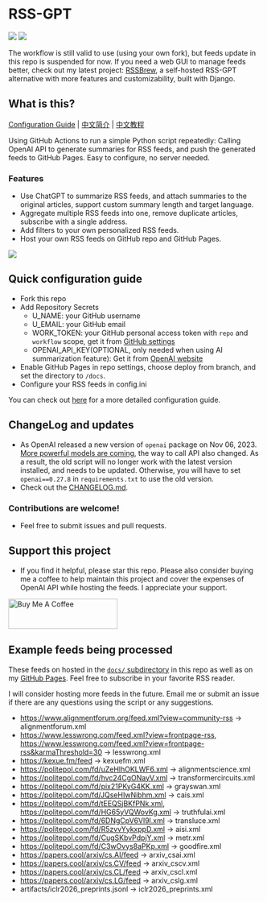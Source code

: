 # RSS-GPT

[![](https://img.shields.io/github/last-commit/yinan-c/RSS-GPT/main?label=feeds%20refreshed)](https://yinan-c.github.io/RSS-GPT/)
[![](https://img.shields.io/github/license/yinan-c/RSS-GPT)](https://github.com/yinan-c/RSS-GPT/blob/master/LICENSE)

The workflow is still valid to use (using your own fork), but feeds update in this repo is suspended for now.
If you need a web GUI to manage feeds better, check out my latest project: [RSSBrew](https://github.com/yinan-c/RSSBrew), a self-hosted RSS-GPT alternative with more features and customizability, built with Django.

## What is this?

[Configuration Guide](https://yinan-c.github.io/rss-gpt-manual-en.html) | [中文简介](README-zh.md) | [中文教程](https://yinan-c.github.io/rss-gpt-manual-zh.html)

Using GitHub Actions to run a simple Python script repeatedly: Calling OpenAI API to generate summaries for RSS feeds, and push the generated feeds to GitHub Pages. Easy to configure, no server needed.

### Features

- Use ChatGPT to summarize RSS feeds, and attach summaries to the original articles, support custom summary length and target language.
- Aggregate multiple RSS feeds into one, remove duplicate articles, subscribe with a single address.
- Add filters to your own personalized RSS feeds.
- Host your own RSS feeds on GitHub repo and GitHub Pages.

![](https://i.imgur.com/7darABv.jpg)

## Quick configuration guide

- Fork this repo
- Add Repository Secrets
    - U_NAME: your GitHub username
    - U_EMAIL: your GitHub email
    - WORK_TOKEN: your GitHub personal access token with `repo` and `workflow` scope, get it from [GitHub settings](https://github.com/settings/tokens/new)
    - OPENAI_API_KEY(OPTIONAL, only needed when using AI summarization feature): Get it from [OpenAI website](https://platform.openai.com/account/api-keys)
- Enable GitHub Pages in repo settings, choose deploy from branch, and set the directory to `/docs`.
- Configure your RSS feeds in config.ini

You can check out [here](https://yinan-c.github.io/rss-gpt-manual-en.html) for a more detailed configuration guide.

## ChangeLog and updates

- As OpenAI released a new version of `openai` package on Nov 06, 2023.  [More powerful models are coming](https://openai.com/blog/new-models-and-developer-products-announced-at-devday), the way to call API also changed. As a result, the old script will no longer work with the latest version installed, and needs to be updated. Otherwise, you will have to set `openai==0.27.8` in `requirements.txt` to use the old version.
- Check out the [CHANGELOG.md](CHANGELOG.md).

### Contributions are welcome!

- Feel free to submit issues and pull requests.

## Support this project

- If you find it helpful, please star this repo. Please also consider buying me a coffee to help maintain this project and cover the expenses of OpenAI API while hosting the feeds. I appreciate your support.

<a href="https://www.buymeacoffee.com/yinan" target="_blank"><img src="https://cdn.buymeacoffee.com/buttons/v2/default-yellow.png" alt="Buy Me A Coffee" style="height: 60px !important;width: 217px !important;" ></a>

## Example feeds being processed

These feeds on hosted in the [`docs/` subdirectory](https://github.com/yinan-c/RSS-GPT/tree/main/docs) in this repo as well as on my [GitHub Pages](https://yinan-c.github.io/RSS-GPT/). Feel free to subscribe in your favorite RSS reader.

I will consider hosting more feeds in the future. Email me or submit an issue if there are any questions using the script or any suggestions.

- https://www.alignmentforum.org/feed.xml?view=community-rss -> alignmentforum.xml
- https://www.lesswrong.com/feed.xml?view=frontpage-rss, https://www.lesswrong.com/feed.xml?view=frontpage-rss&karmaThreshold=30 -> lesswrong.xml
- https://kexue.fm/feed -> kexuefm.xml
- https://politepol.com/fd/uZeHlhOKLWF6.xml -> alignmentscience.xml
- https://politepol.com/fd/hvc24CgONayV.xml -> transformercircuits.xml
- https://politepol.com/fd/pix21PKyG4KK.xml -> grayswan.xml
- https://politepol.com/fd/JQseHIwNibhm.xml -> cais.xml
- https://politepol.com/fd/tEEQSjBKfPNk.xml, https://politepol.com/fd/HG65yVQWovKg.xml -> truthfulai.xml
- https://politepol.com/fd/6DNgCpV6Vl9l.xml -> transluce.xml
- https://politepol.com/fd/R5zvvYykxppD.xml -> aisi.xml
- https://politepol.com/fd/CugSKbvPdpjY.xml -> metr.xml
- https://politepol.com/fd/C3wOvys8aPKp.xml -> goodfire.xml
- https://papers.cool/arxiv/cs.AI/feed -> arxiv_csai.xml
- https://papers.cool/arxiv/cs.CV/feed -> arxiv_cscv.xml
- https://papers.cool/arxiv/cs.CL/feed -> arxiv_cscl.xml
- https://papers.cool/arxiv/cs.LG/feed -> arxiv_cslg.xml
- artifacts/iclr2026_preprints.jsonl -> iclr2026_preprints.xml
